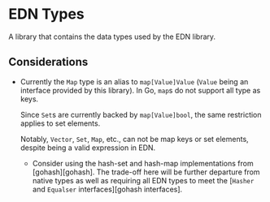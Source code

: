 # EDN Types

A library that contains the data types used by the EDN library.

## Considerations

* Currently the `Map` type is an alias to `map[Value]Value` (`Value` being an 
  interface provided by this library). In Go, `map`s do not support all type 
  as keys. 

  Since `Set`s are currently backed by `map[Value]bool`, the same restriction
  applies to set elements.

  Notably, `Vector`, `Set`, `Map`, etc., can not be map keys or set elements,
  despite being a valid expression in EDN. 

   * Consider using the hash-set and hash-map implementations from 
     [gohash][gohash]. The trade-off here will be further departure from
     native types as well as requiring all EDN types to meet the 
     [`Hasher` and `Equalser` interfaces][gohash interfaces].
